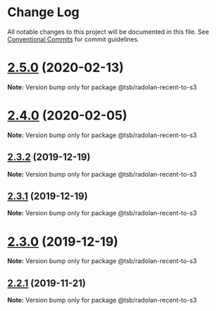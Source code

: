 # Change Log

All notable changes to this project will be documented in this file.
See [Conventional Commits](https://conventionalcommits.org) for commit guidelines.

# [2.5.0](https://github.com/technologiestiftung/flusshygiene-radolan-recent-to-s3/compare/v2.4.0...v2.5.0) (2020-02-13)

**Note:** Version bump only for package @tsb/radolan-recent-to-s3





# [2.4.0](https://github.com/technologiestiftung/flusshygiene-radolan-recent-to-s3/compare/v2.3.2...v2.4.0) (2020-02-05)

**Note:** Version bump only for package @tsb/radolan-recent-to-s3





## [2.3.2](https://github.com/technologiestiftung/flusshygiene-radolan-recent-to-s3/compare/v2.3.1...v2.3.2) (2019-12-19)

**Note:** Version bump only for package @tsb/radolan-recent-to-s3





## [2.3.1](https://github.com/technologiestiftung/flusshygiene-radolan-recent-to-s3/compare/v2.3.0...v2.3.1) (2019-12-19)

**Note:** Version bump only for package @tsb/radolan-recent-to-s3





# [2.3.0](https://github.com/technologiestiftung/flusshygiene-radolan-recent-to-s3/compare/v2.2.1...v2.3.0) (2019-12-19)

**Note:** Version bump only for package @tsb/radolan-recent-to-s3





## [2.2.1](https://github.com/technologiestiftung/flusshygiene-radolan-recent-to-s3/compare/v2.2.0...v2.2.1) (2019-11-21)

**Note:** Version bump only for package @tsb/radolan-recent-to-s3
